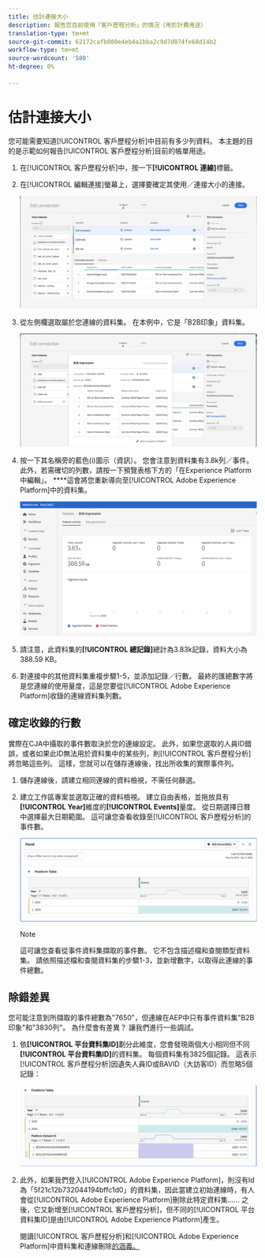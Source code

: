```yaml
---
title: 估計連接大小
description: 報告您目前使用「客戶歷程分析」的情況（用於計費用途）
translation-type: tm+mt
source-git-commit: 62172cafb080e4eb4a1bba2c9d7d874fe68d14b2
workflow-type: tm+mt
source-wordcount: '580'
ht-degree: 0%

---
```



# 估計連接大小

您可能需要知道[!UICONTROL 客戶歷程分析]中目前有多少列資料。 本主題的目的是示範如何報告[!UICONTROL 客戶歷程分析]目前的帳單用途。

1. 在[!UICONTROL 客戶歷程分析]中，按一下&#x200B;**[!UICONTROL 連線]**&#x200B;標籤。
1. 在[!UICONTROL 編輯連接]螢幕上，選擇要確定其使用／連接大小的連接。

   ![編輯連線](assets/edit-connection.png)

1. 從左側欄選取屬於您連線的資料集。 在本例中，它是「B2B印象」資料集。

   ![資料集](assets/dataset.png)

1. 按一下其名稱旁的藍色(i)圖示（資訊）。 您會注意到資料集有3.8k列／事件。 此外，若需確切的列數，請按一下預覽表格下方的「在Experience Platform中編輯」。 ****&#x200B;這會將您重新導向至[!UICONTROL Adobe Experience Platform]中的資料集。

   ![AEP資料集資訊](assets/data-size.png)

1. 請注意，此資料集的&#x200B;**[!UICONTROL 總記錄]**&#x200B;總計為3.83k記錄，資料大小為388.59 KB。

1. 對連接中的其他資料集重複步驟1-5，並添加記錄／行數。 最終的匯總數字將是您連線的使用量度，這是您要從[!UICONTROL Adobe Experience Platform]收錄的連線資料集列數。

## 確定收錄的行數

實際在CJA中攝取的事件數取決於您的連線設定。 此外，如果您選取的人員ID錯誤，或者如果此ID無法用於資料集中的某些列，則[!UICONTROL 客戶歷程分析]將忽略這些列。 這樣，您就可以在儲存連線後，找出所收集的實際事件列。

1. 儲存連線後，請建立相同連線的資料檢視，不需任何篩選。
1. 建立工作區專案並選取正確的資料檢視。 建立自由表格，並拖放具有&#x200B;**[!UICONTROL Year]**&#x200B;維度的&#x200B;**[!UICONTROL Events]**&#x200B;量度。 從日期選擇日曆中選擇最大日期範圍。 這可讓您查看收錄至[!UICONTROL 客戶歷程分析]的事件數。

   ![工作區專案](assets/event-number.png)

   >[!NOTE]
   >
   >這可讓您查看從事件資料集擷取的事件數。 它不包含描述檔和查閱類型資料集。 請依照描述檔和查閱資料集的步驟1-3，並新增數字，以取得此連線的事件總數。

## 除錯差異

您可能注意到所擷取的事件總數為&quot;7650&quot;，但連線在AEP中只有事件資料集&quot;B2B印象&quot;和&quot;3830列&quot;。 為什麼會有差異？ 讓我們進行一些調試。

1. 依&#x200B;**[!UICONTROL 平台資料集ID]**&#x200B;劃分此維度，您會發現兩個大小相同但不同&#x200B;**[!UICONTROL 平台資料集ID]**&#x200B;的資料集。 每個資料集有3825個記錄。 這表示[!UICONTROL 客戶歷程分析]因遺失人員ID或BAVID（大訪客ID）而忽略5個記錄：

   ![劃分](assets/data-size2.png)

1. 此外，如果我們登入[!UICONTROL Adobe Experience Platform]，則沒有Id為「5f21c12b732044194bffc1d0」的資料集，因此當建立初始連線時，有人會從[!UICONTROL Adobe Experience Platform]刪除此特定資料集…… 之後，它又新增至[!UICONTROL 客戶歷程分析]，但不同的[!UICONTROL 平台資料集ID]是由[!UICONTROL Adobe Experience Platform]產生。

   閱讀[!UICONTROL 客戶歷程分析]和[!UICONTROL Adobe Experience Platform]中資料集和連線刪除[的涵義。](https://experienceleague.adobe.com/docs/analytics-platform/using/cja-overview/cja-faq.html?lang=en#implications-of-deleting-data-components)